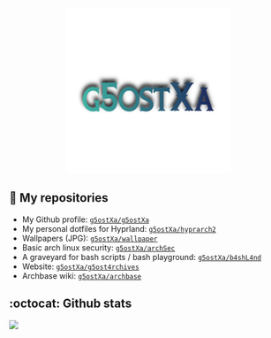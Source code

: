 <div align="center">
    <img src="/assets/g5ostxa.png" width="300" height="300"/>
</div>

## 👻 My repositories
- My Github profile: [`g5ostXa/g5ostXa`](https://github.com/g5ostXa/g5ostXa)
- My personal dotfiles for Hyprland: [`g5ostXa/hyprarch2`](https://github.com/g5ostXa/hyprarch2)
- Wallpapers (JPG): [`g5ostXa/wallpaper`](https://github.com/g5ostXa/wallpaper)
- Basic arch linux security: [`g5ostXa/archSec`](https://github.com/g5ostXa/archSec)
- A graveyard for bash scripts / bash playground: [`g5ostXa/b4shL4nd`](https://github.com/g5ostXa/b4shL4nd)
- Website: [`g5ostXa/g5ost4rchives`](https://github.com/g5ostXa/g5ost4rchives)
- Archbase wiki: [`g5ostXa/archbase`](https://github.com/g5ostXa/archbase)

## :octocat: Github stats
<img src="https://github-readme-stats.vercel.app/api?username=g5ostXa&show_icons=true&theme=tokyonight"/>
